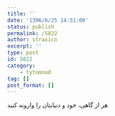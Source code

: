 ```yaml
---
title: ''
date: '1396/6/25 14:51:00'
status: publish
permalink: /5822
author: straxico
excerpt: ''
type: post
id: 5822
category:
    - tytomood
tag: []
post_format: []
---
```

هر از گاهی، خود و دنیایتان را وارونه کنید